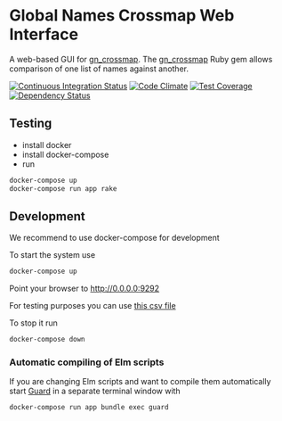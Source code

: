 # Global Names Crossmap Web Interface

A web-based GUI for [gn_crossmap]. The [gn_crossmap] Ruby gem allows
comparison of one list of names against another.

[![Continuous Integration Status][ci-svg]][ci]
[![Code Climate][code-svg]][code]
[![Test Coverage][test-svg]][test]
[![Dependency Status][deps-svg]][deps]

## Testing

* install docker
* install docker-compose
* run

```bash
docker-compose up
docker-compose run app rake
```

## Development

We recommend to use docker-compose for development

To start the system use

```bash
docker-compose up
```

Point your browser to http://0.0.0.0:9292

For testing purposes you can use [this csv file][csv-file]

To stop it run

```bash
docker-compose down
```

### Automatic compiling of Elm scripts

If you are changing Elm scripts and want to compile them automatically
start [Guard] in a separate terminal window with

```bash
docker-compose run app bundle exec guard
```

[ci-svg]: https://circleci.com/gh/GlobalNamesArchitecture/gn_crossmap_web.svg?style=shield
[ci]: https://circleci.com/gh/GlobalNamesArchitecture/gn_crossmap_web
[code-svg]: https://codeclimate.com/github/GlobalNamesArchitecture/gn_crossmap_web/badges/gpa.svg
[code]: https://codeclimate.com/github/GlobalNamesArchitecture/gn_crossmap_web
[test-svg]: https://codeclimate.com/github/GlobalNamesArchitecture/gn_crossmap_web/badges/coverage.svg
[test]: https://codeclimate.com/github/GlobalNamesArchitecture/gn_crossmap_web
[deps-svg]: https://gemnasium.com/GlobalNamesArchitecture/gn_crossmap_web.svg
[deps]: https://gemnasium.com/GlobalNamesArchitecture/gn_crossmap_web
[Guard]: https://github.com/guard/guard
[gn_crossmap]: https://github.com/GlobalNamesArchitecture/gn_crossmap
[csv-file]: https://github.com/GlobalNamesArchitecture/gn_crossmap_web/blob/master/spec/files/wellformed-semicolon.csv

